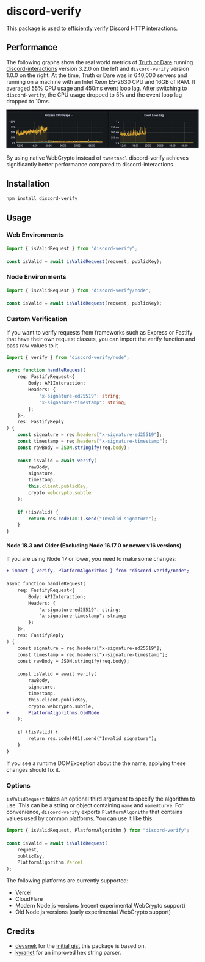 # discord-verify

This package is used to [efficiently verify](https://twitter.com/advaithj1/status/1420696472933175297?s=20&t=c5SiC7uVVVDkApYrrbrY0Q) Discord HTTP interactions.

## Performance

The following graphs show the real world metrics of [Truth or Dare](https://truthordarebot.xyz/) running [discord-interactions](https://www.npmjs.com/package/discord-interactions) version 3.2.0 on the left and `discord-verify` version 1.0.0 on the right. At the time, Truth or Dare was in 640,000 servers and running on a machine with an Intel Xeon E5-2630 CPU and 16GB of RAM. It averaged 55% CPU usage and 450ms event loop lag. After switching to `discord-verify`, the CPU usage dropped to 5% and the event loop lag dropped to 10ms.

![discord-interactions](https://github.com/IanMitchell/interaction-kit/blob/main/assets/discord-verify-tod.png?raw=true)

By using native WebCrypto instead of `tweetnacl` discord-verify achieves significantly better performance compared to discord-interactions.

## Installation

```bash
npm install discord-verify
```

## Usage

### Web Environments

```js
import { isValidRequest } from "discord-verify";

const isValid = await isValidRequest(request, publicKey);
```

### Node Environments

```js
import { isValidRequest } from "discord-verify/node";

const isValid = await isValidRequest(request, publicKey);
```

### Custom Verification

If you want to verify requests from frameworks such as Express or Fastify that have their own request classes, you can import the verify function and pass raw values to it.

```ts
import { verify } from "discord-verify/node";

async function handleRequest(
	req: FastifyRequest<{
		Body: APIInteraction;
		Headers: {
			"x-signature-ed25519": string;
			"x-signature-timestamp": string;
		};
	}>,
	res: FastifyReply
) {
	const signature = req.headers["x-signature-ed25519"];
	const timestamp = req.headers["x-signature-timestamp"];
	const rawBody = JSON.stringify(req.body);

	const isValid = await verify(
		rawBody,
		signature,
		timestamp,
		this.client.publicKey,
		crypto.webcrypto.subtle
	);

	if (!isValid) {
		return res.code(401).send("Invalid signature");
	}
}
```

#### Node 18.3 and Older (Excluding Node 16.17.0 or newer v16 versions)

If you are using Node 17 or lower, you need to make some changes:

```diff
+ import { verify, PlatformAlgorithms } from "discord-verify/node";

async function handleRequest(
	req: FastifyRequest<{
		Body: APIInteraction;
		Headers: {
			"x-signature-ed25519": string;
			"x-signature-timestamp": string;
		};
	}>,
	res: FastifyReply
) {
	const signature = req.headers["x-signature-ed25519"];
	const timestamp = req.headers["x-signature-timestamp"];
	const rawBody = JSON.stringify(req.body);

	const isValid = await verify(
		rawBody,
		signature,
		timestamp,
		this.client.publicKey,
		crypto.webcrypto.subtle,
+		PlatformAlgorithms.OldNode
	);

	if (!isValid) {
		return res.code(401).send("Invalid signature");
	}
}
```

If you see a runtime DOMException about the the name, applying these changes should fix it.

### Options

`isValidRequest` takes an optional third argument to specify the algorithm to use. This can be a string or object containing `name` and `namedCurve`. For convenience, `discord-verify` exports `PlatformAlgorithm` that contains values used by common platforms. You can use it like this:

```js
import { isValidRequest, PlatformAlgorithm } from "discord-verify";

const isValid = await isValidRequest(
	request,
	publicKey,
	PlatformAlgorithm.Vercel
);
```

The following platforms are currently supported:

- Vercel
- CloudFlare
- Modern Node.js versions (recent experimental WebCrypto support)
- Old Node.js versions (early experimental WebCrypto support)

## Credits

- [devsnek](https://github.com/devsnek) for the [initial gist](https://gist.github.com/devsnek/77275f6e3f810a9545440931ed314dc1) this package is based on.
- [kyranet](https://github.com/kyranet) for an improved hex string parser.
